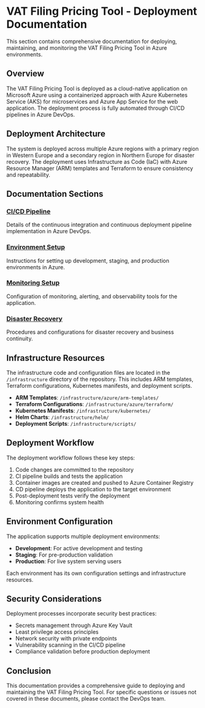 # VAT Filing Pricing Tool - Deployment Documentation

This section contains comprehensive documentation for deploying, maintaining, and monitoring the VAT Filing Pricing Tool in Azure environments.

## Overview

The VAT Filing Pricing Tool is deployed as a cloud-native application on Microsoft Azure using a containerized approach with Azure Kubernetes Service (AKS) for microservices and Azure App Service for the web application. The deployment process is fully automated through CI/CD pipelines in Azure DevOps.

## Deployment Architecture

The system is deployed across multiple Azure regions with a primary region in Western Europe and a secondary region in Northern Europe for disaster recovery. The deployment uses Infrastructure as Code (IaC) with Azure Resource Manager (ARM) templates and Terraform to ensure consistency and repeatability.

## Documentation Sections

### [CI/CD Pipeline](ci-cd-pipeline.md)
Details of the continuous integration and continuous deployment pipeline implementation in Azure DevOps.

### [Environment Setup](environment-setup.md)
Instructions for setting up development, staging, and production environments in Azure.

### [Monitoring Setup](monitoring-setup.md)
Configuration of monitoring, alerting, and observability tools for the application.

### [Disaster Recovery](disaster-recovery.md)
Procedures and configurations for disaster recovery and business continuity.

## Infrastructure Resources

The infrastructure code and configuration files are located in the `/infrastructure` directory of the repository. This includes ARM templates, Terraform configurations, Kubernetes manifests, and deployment scripts.

- **ARM Templates**: `/infrastructure/azure/arm-templates/`
- **Terraform Configurations**: `/infrastructure/azure/terraform/`
- **Kubernetes Manifests**: `/infrastructure/kubernetes/`
- **Helm Charts**: `/infrastructure/helm/`
- **Deployment Scripts**: `/infrastructure/scripts/`

## Deployment Workflow

The deployment workflow follows these key steps:

1. Code changes are committed to the repository
2. CI pipeline builds and tests the application
3. Container images are created and pushed to Azure Container Registry
4. CD pipeline deploys the application to the target environment
5. Post-deployment tests verify the deployment
6. Monitoring confirms system health

## Environment Configuration

The application supports multiple deployment environments:

- **Development**: For active development and testing
- **Staging**: For pre-production validation
- **Production**: For live system serving users

Each environment has its own configuration settings and infrastructure resources.

## Security Considerations

Deployment processes incorporate security best practices:

- Secrets management through Azure Key Vault
- Least privilege access principles
- Network security with private endpoints
- Vulnerability scanning in the CI/CD pipeline
- Compliance validation before production deployment

## Conclusion

This documentation provides a comprehensive guide to deploying and maintaining the VAT Filing Pricing Tool. For specific questions or issues not covered in these documents, please contact the DevOps team.